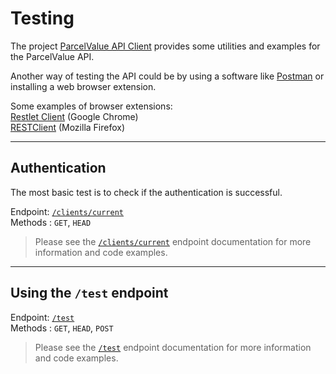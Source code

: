 # Testing

The project [ParcelValue API Client](https://github.com/parcelvalue/api-client) provides some utilities and examples for the ParcelValue API.

Another way of testing the API could be by using a software like [Postman](https://www.postman.com/) or installing a web browser extension.  

Some examples of browser extensions:  
[Restlet Client](https://chrome.google.com/webstore/detail/restlet-client-rest-api-t/aejoelaoggembcahagimdiliamlcdmfm  ) (Google Chrome)  
[RESTClient](https://addons.mozilla.org/en-US/firefox/addon/restclient/) (Mozilla Firefox)

---
## Authentication

The most basic test is to check if the authentication is successful.

Endpoint: [`/clients/current`](/docs/Endpoints/Clients/Current.md)  
Methods : `GET`, `HEAD`

> Please see the [`/clients/current`](/docs/Endpoints/Clients/Current.md) endpoint documentation for more information and code examples.

---
## Using the `/test` endpoint
Endpoint: [`/test`](/docs/Endpoints/Test.md)  
Methods : `GET`, `HEAD`, `POST`
> Please see the [`/test`](/docs/Endpoints/Test.md) endpoint documentation for more information and code examples.
